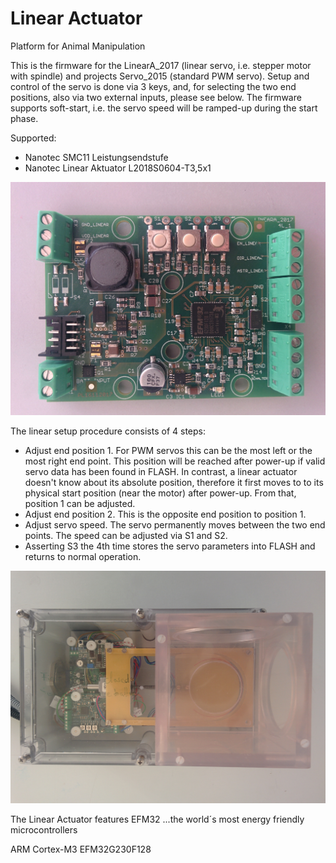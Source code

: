 ﻿# Linear Actuator

Platform for Animal Manipulation 

This is the firmware for the LinearA_2017 (linear servo, i.e. stepper motor with spindle)
and projects Servo_2015 (standard PWM servo).
Setup and control of the servo is done
via 3 keys, and, for selecting the two end positions, also via two external
inputs, please see below.  The firmware supports soft-start, i.e. the servo
speed will be ramped-up during the start phase.

Supported:
- Nanotec SMC11 Leistungsendstufe
- Nanotec Linear Aktuator L2018S0604-T3,5x1
 

![My image](https://github.com/peterloes/Linear_Engine/blob/master/Getting_Started_Tutorial/2_Electronic_board.jpg)


The linear setup procedure consists of 4 steps:
- Adjust end position 1.  For PWM servos this can be the most left or the
  most right end point.  This position will be reached after power-up if
  valid servo data has been found in FLASH.  In contrast, a linear actuator
  doesn't know about its absolute position, therefore it first moves to
  to its physical start position (near the motor) after power-up.  From
  that, position 1 can be adjusted.
- Adjust end position 2.  This is the opposite end position to position 1.
- Adjust servo speed.  The servo permanently moves between the two end
  points.  The speed can be adjusted via S1 and S2.
- Asserting S3 the 4th time stores the servo parameters into FLASH and
  returns to normal operation.

![My image](https://github.com/peterloes/Linear_Engine/blob/master/Getting_Started_Tutorial/1_MOMO_Shutter.jpg)

The Linear Actuator features EFM32 ...the world´s most energy friendly microcontrollers

ARM Cortex-M3 EFM32G230F128
